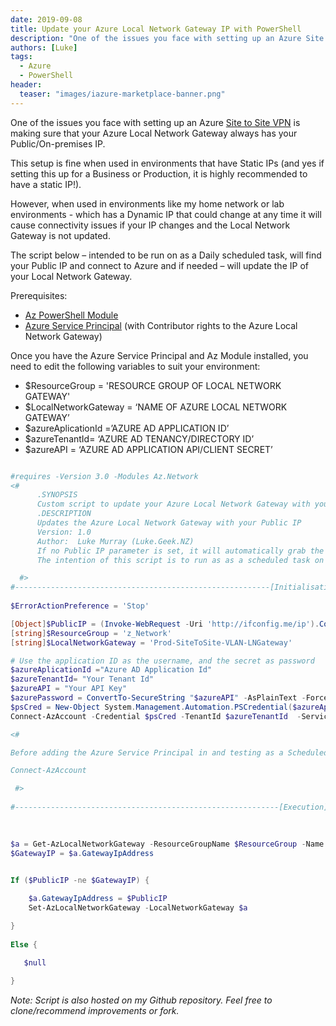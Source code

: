 ```yaml
---
date: 2019-09-08
title: Update your Azure Local Network Gateway IP with PowerShell
description: "One of the issues you face with setting up an Azure Site to Site VPN"
authors: [Luke]
tags:
  - Azure
  - PowerShell
header: 
  teaser: "images/iazure-marketplace-banner.png"
---
```

One of the issues you face with setting up an Azure [Site to Site VPN](https://learn.microsoft.com/en-us/azure/vpn-gateway/tutorial-site-to-site-portal?WT.mc_id=AZ-MVP-5004796) is making sure that your Azure Local Network Gateway always has your Public/On-premises IP.

This setup is fine when used in environments that have Static IPs (and yes if setting this up for a Business or Production, it is highly recommended to have a static IP!).

However, when used in environments like my home network or lab environments - which has a Dynamic IP that could change at any time it will cause connectivity issues if your IP changes and the Local Network Gateway is not updated.

The script below – intended to be run on as a Daily scheduled task, will find
your Public IP and connect to Azure and if needed – will update the IP of your
Local Network Gateway.

Prerequisites:

* [Az PowerShell Module](https://learn.microsoft.com/en-us/powershell/azure/install-az-ps?view=azps-7.5.0&WT.mc_id=AZ-MVP-5004796)
* [Azure Service Principal](https://learn.microsoft.com/en-us/azure/active-directory/develop/howto-create-service-principal-portal?WT.mc_id=AZ-MVP-5004796) (with Contributor rights to the Azure Local Network Gateway)

Once you have the Azure Service Principal and Az Module installed, you need to
edit the following variables to suit your environment:

* $ResourceGroup = 'RESOURCE GROUP OF LOCAL NETWORK GATEWAY'
* $LocalNetworkGateway = ‘NAME OF AZURE LOCAL NETWORK GATEWAY’
* $azureAplicationId =’AZURE AD APPLICATION ID’
* $azureTenantId= ‘AZURE AD TENANCY/DIRECTORY ID’
* $azureAPI = ‘AZURE AD APPLICATION API/CLIENT SECRET’

```powershell title="Update-LocalNetGatewayIP.ps1"

#requires -Version 3.0 -Modules Az.Network
<#
      .SYNOPSIS
      Custom script to update your Azure Local Network Gateway with your Public IP
      .DESCRIPTION
      Updates the Azure Local Network Gateway with your Public IP
      Version: 1.0
      Author:  Luke Murray (Luke.Geek.NZ)
      If no Public IP parameter is set, it will automatically grab the Public IP of the computer running it and set it.
      The intention of this script is to run as as a scheduled task on your network, which connects to Azure and updates. Intended for Homelabs and scenarios which have Dynamic IPs.

  #>
#---------------------------------------------------------[Initialisations]--------------------------------------------------------
  
$ErrorActionPreference = 'Stop'

[Object]$PublicIP = (Invoke-WebRequest -Uri 'http://ifconfig.me/ip').Content 
[string]$ResourceGroup = 'z_Network'
[string]$LocalNetworkGateway = 'Prod-SiteToSite-VLAN-LNGateway'

# Use the application ID as the username, and the secret as password
$azureAplicationId ="Azure AD Application Id"
$azureTenantId= "Your Tenant Id"
$azureAPI = "Your API Key"
$azurePassword = ConvertTo-SecureString "$azureAPI" -AsPlainText -Force
$psCred = New-Object System.Management.Automation.PSCredential($azureAplicationId , $azurePassword)
Connect-AzAccount -Credential $psCred -TenantId $azureTenantId  -ServicePrincipal 

<#

Before adding the Azure Service Principal in and testing as a Scheduled Task, it is recommended that you just test the script first by connecting manually using:

Connect-AzAccount

 #>
  
#-----------------------------------------------------------[Execution]------------------------------------------------------------  

 
  
$a = Get-AzLocalNetworkGateway -ResourceGroupName $ResourceGroup -Name $LocalNetworkGateway
$GatewayIP = $a.GatewayIpAddress
 

If ($PublicIP -ne $GatewayIP) {

    $a.GatewayIpAddress = $PublicIP
    Set-AzLocalNetworkGateway -LocalNetworkGateway $a

}
  
Else {

   $null
    
}

```

_Note: Script is also hosted on my Github repository. Feel free to clone/recommend improvements or fork._
